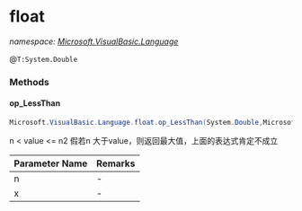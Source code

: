 ﻿# float
_namespace: [Microsoft.VisualBasic.Language](./index.md)_

@``T:System.Double``



### Methods

#### op_LessThan
```csharp
Microsoft.VisualBasic.Language.float.op_LessThan(System.Double,Microsoft.VisualBasic.Language.float)
```
n < value <= n2
 假若n 大于value，则返回最大值，上面的表达式肯定不成立

|Parameter Name|Remarks|
|--------------|-------|
|n|-|
|x|-|



